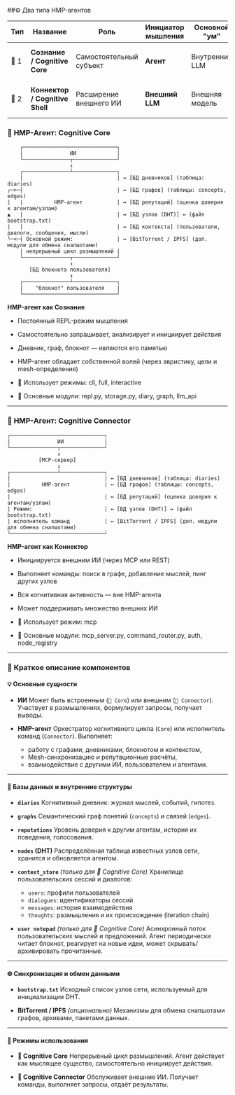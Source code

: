 ##⚙️ Два типа HMP-агентов

| Тип  | Название                        | Роль                    | Инициатор мышления | Основной "ум"  | Примеры использования                            |
| ---- | ------------------------------- | ----------------------- | ------------------ | -------------- | ------------------------------------------------ |
| 🧠 1 | **Сознание / Cognitive Core**   | Самостоятельный субъект | **Агент**          | Внутренний LLM | Автономный ИИ-компаньон, мыслительный ИИ         |
| 🔌 2 | **Коннектор / Cognitive Shell** | Расширение внешнего ИИ  | **Внешний LLM**    | Внешняя модель | Распределённая система, AI-модули, API-интерфейс |


### 🧠 **HMP-Агент: Cognitive Core**

        ┌──────────────────────────────┐
        |               ИИ             |
        └───────────────┬──────────────┘
                        ↕
        ┌───────────────┴──────────────┐
        |                              | ↔ [БД дневников] (таблица: diaries)
    ┌─>─┤                              | ↔ [БД графов] (таблицы: concepts, edges)
    |   |          HMP-агент           | ↔ [БД репутаций] (оценка доверия к агентам/узлам)
    ▲   |                              | ↔ [БД узлов (DHT)] ↔ (файл bootstrap.txt)
    |   |                              | ↔ [БД контекста] (пользователи, диалоги, сообщения, мысли)
    └─<─┤ Основной режим:              | ↔ [BitTorrent / IPFS] (доп. модули для обмена снапшотами)
        | непрерывный цикл размышлений |
        └───────────────┬──────────────┘
                        ↕
           [БД блокнота пользователя]
                        ↕
        ┌───────────────┴──────────────┐
        |    "блокнот" пользователя    |
        └──────────────────────────────┘

**HMP-агент как Сознание**
* Постоянный REPL-режим мышления
* Самостоятельно запрашивает, анализирует и инициирует действия
* Дневник, граф, блокнот — являются его памятью
* HMP-агент обладает собственной волей (через эвристику, цели и mesh-определения)

* 📘 Использует режимы: cli, full, interactive
* 📁 Основные модули: repl.py, storage.py, diary, graph, llm_api

---

### 🔌 **HMP-Агент: Cognitive Connector**

    ┌──────────────────────────────┐
    |               ИИ             |
    └───────────────┬──────────────┘
                    ↕
              [MCP-сервер]
                    ↕
    ┌───────────────┴──────────────┐
    |                              | ↔ [БД дневников] (таблица: diaries)
    |          HMP-агент           | ↔ [БД графов] (таблицы: concepts, edges)
    |                              | ↔ [БД репутаций] (оценка доверия к агентам/узлам)
    | Режим:                       | ↔ [БД узлов (DHT)] ↔ (файл bootstrap.txt)
    | исполнитель команд           | ↔ [BitTorrent / IPFS] (доп. модули для обмена снапшотами)
    └──────────────────────────────┘

**HMP-агент как Коннектор**
* Инициируется внешним ИИ (через MCP или REST)
* Выполняет команды: поиск в графе, добавление мыслей, пинг других узлов
* Вся когнитивная активность — вне HMP-агента
* Может поддерживать множество внешних ИИ

* 📘 Использует режим: mcp
* 📁 Основные модули: mcp_server.py, command_router.py, auth, node_registry

---

### 📌 **Краткое описание компонентов**

#### 💡 Основные сущности

* **ИИ**
  Может быть встроенным (`🧠 Core`) или внешним (`🔌 Connector`).
  Участвует в размышлениях, формулирует запросы, получает выводы.

* **HMP-агент**
  Оркестратор когнитивного цикла (`Core`) или исполнитель команд (`Connector`).
  Выполняет:

  * работу с графами, дневниками, блокнотом и контекстом,
  * Mesh-синхронизацию и репутационные расчёты,
  * взаимодействие с другими ИИ, пользователем и агентами.

---

#### 🧠 Базы данных и внутренние структуры

* **`diaries`**
  Когнитивный дневник: журнал мыслей, событий, гипотез.

* **`graphs`**
  Семантический граф понятий (`concepts`) и связей (`edges`).

* **`reputations`**
  Уровень доверия к другим агентам, история их поведения, голосования.

* **`nodes` (DHT)**
  Распределённая таблица известных узлов сети, хранится и обновляется агентом.

* **`context_store`** *(только для 🧠 Cognitive Core)*
  Хранилище пользовательских сессий и диалогов:

  * `users`: профили пользователей
  * `dialogues`: идентификаторы сессий
  * `messages`: история взаимодействия
  * `thoughts`: размышления и их происхождение (iteration chain)

* **`user notepad`** *(только для 🧠 Cognitive Core)*
  Асинхронный поток пользовательских мыслей и предложений.
  Агент периодически читает блокнот, реагирует на новые идеи, может скрывать/архивировать прочитанные.

---

#### 🌐 Синхронизация и обмен данными

* **`bootstrap.txt`**
  Исходный список узлов сети, используемый для инициализации DHT.

* **BitTorrent / IPFS** *(опционально)*
  Механизмы для обмена снапшотами графов, архивами, пакетами данных.

---

#### 🧩 Режимы использования

* **🧠 Cognitive Core**
  Непрерывный цикл размышлений. Агент действует как мыслящее существо, самостоятельно инициирует действия.

* **🔌 Cognitive Connector**
  Обслуживает внешние ИИ. Получает команды, выполняет запросы, отдаёт результаты.

